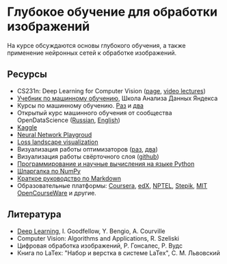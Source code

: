 # Глубокое обучение для обработки изображений
На курсе обсуждаются основы глубокого обучения, а также применение нейронных сетей к обработке изображений. 
## Ресурсы
- CS231n: Deep Learning for Computer Vision ([page](http://cs231n.stanford.edu/), [video lectures](https://www.youtube.com/playlist?list=PLC1qU-LWwrF64f4QKQT-Vg5Wr4qEE1Zxk))
- [Учебник по машинному обучению](https://academy.yandex.ru/handbook/ml), Школа Анализа Данных Яндекса
- Курсы по машинному обучению. [Раз](https://github.com/esokolov/ml-course-hse) и [два](https://github.com/girafe-ai/ml-course)
- Открытый курс машинного обучения от сообщества OpenDataScience ([Russian](https://habr.com/ru/company/ods/blog/322626/), [English](https://mlcourse.ai/))
- [Kaggle](https://www.kaggle.com/)
- [Neural Network Playgroud](https://playground.tensorflow.org/#activation=tanh&batchSize=10&dataset=circle&regDataset=reg-plane&learningRate=0.03&regularizationRate=0&noise=0&networkShape=4,2&seed=0.00112&showTestData=false&discretize=false&percTrainData=50&x=true&y=true&xTimesY=false&xSquared=false&ySquared=false&cosX=false&sinX=false&cosY=false&sinY=false&collectStats=false&problem=classification&initZero=false&hideText=false)
- [Loss landscape visualization](https://losslandscape.com/)
- Визуализация работы оптимизаторов ([раз](https://emiliendupont.github.io/2018/01/24/optimization-visualization/), [два](https://github.com/j-w-yun/optimizer-visualization))
- Визуализация работы свёрточного слоя ([github](https://github.com/vdumoulin/conv_arithmetic))
- [Программирование и научные вычисления на языке Python](https://ru.wikiversity.org/wiki/%D0%9F%D1%80%D0%BE%D0%B3%D1%80%D0%B0%D0%BC%D0%BC%D0%B8%D1%80%D0%BE%D0%B2%D0%B0%D0%BD%D0%B8%D0%B5_%D0%B8_%D0%BD%D0%B0%D1%83%D1%87%D0%BD%D1%8B%D0%B5_%D0%B2%D1%8B%D1%87%D0%B8%D1%81%D0%BB%D0%B5%D0%BD%D0%B8%D1%8F_%D0%BD%D0%B0_%D1%8F%D0%B7%D1%8B%D0%BA%D0%B5_Python)
- [Шпаргалка по NumPy](https://s3.amazonaws.com/assets.datacamp.com/blog_assets/Numpy_Python_Cheat_Sheet.pdf)
- [Краткое руководство по Markdown](https://paulradzkov.com/2014/markdown_cheatsheet/)
- Образовательные платформы: [Coursera](https://www.coursera.org/), [edX](https://www.edx.org/), [NPTEL](https://nptel.ac.in/), [Stepik](https://stepik.org/catalog), [MIT OpenCourseWare](https://ocw.mit.edu/courses/audio-video-courses/) и другие.


## Литература
- [Deep Learning](https://www.deeplearningbook.org/), I. Goodfellow, Y. Bengio, A. Courville
- Computer Vision: Algorithms and Applications, R. Szeliski
- Цифровая обработка изображений, Р. Гонсалес, Р. Вудс
- Книга по LaTex: "Набор и верстка в системе LaTex", С. М. Львовский
